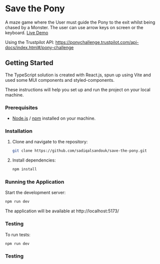 # Save the Pony

A maze game where the User must guide the Pony to the exit whilst being chased by a Monster. The user can use arrow keys on screen or the keyboard. [Live Demo](https://save-the-pony.vercel.app/)

Using the Trustpilot API:
https://ponychallenge.trustpilot.com/api-docs/index.html#/pony-challenge

## Getting Started

The TypeScript solution is created with React.js, spun up using Vite and used some MUI components and styled-components.

These instructions will help you set up and run the project on your local machine.

### Prerequisites

- [Node.js](https://nodejs.org/) / [npm](https://www.npmjs.com/) installed on your machine.

### Installation

1. Clone and navigate to the repository:
   ```bash
   git clone https://github.com/sadiqalsandouk/save-the-pony.git
   ```

2. Install dependencies:
   ```bash
   npm install
   ```

### Running the Application
Start the development server:
   ```bash
   npm run dev
   ```
The application will be available at http://localhost:5173/


### Testing
To run tests:
   ```bash
   npm run dev
   ```

### Testing
